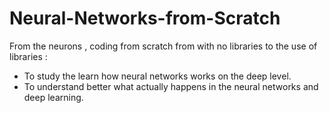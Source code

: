 # Neural-Networks-from-Scratch
From the neurons , coding from scratch from with no libraries to the use of libraries :
 - To study the learn how neural networks works on the deep level.
 - To understand better what actually happens in the neural networks and deep learning.
